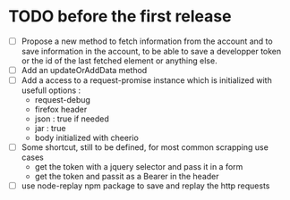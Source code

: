 TODO before the first release
=============================

 - [ ] Propose a new method to fetch information from the account and to save information in the
   account, to be able to save a developper token or the id of the last fetched element or anything
   else.
 - [ ] Add an updateOrAddData method
 - [ ] Add a access to a request-promise instance which is initialized with usefull options :
    - request-debug
    - firefox header
    - json : true if needed
    - jar : true
    - body initialized with cheerio
 - [ ] Some shortcut, still to be defined, for most common scrapping use cases
      - get the token with a jquery selector and pass it in a form
      - get the token and passit as a Bearer in the header
 - [ ] use node-replay npm package to save and replay the http requests
